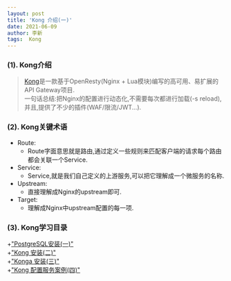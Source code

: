```yaml
---
layout: post
title: 'Kong 介绍(一)'
date: 2021-06-09
author: 李新
tags:  Kong
---
```


### (1). Kong介绍
> [Kong](https://docs.konghq.com/gateway-oss/2.4.x)是一款基于OpenResty(Nginx + Lua模块)编写的高可用、易扩展的API Gateway项目.   
> 一句话总结:把Nginx的配置进行动态化,不需要每次都进行加载(-s reload),并且,提供了不少的插件(WAF/限流/JWT...).    

### (2). Kong关键术语
+ Route:
   - Route字面意思就是路由,通过定义一些规则来匹配客户端的请求每个路由都会关联一个Service.
+ Service:
   - Service,就是我们自己定义的上游服务,可以把它理解成一个微服务的名称.
+ Upstream:
   - 直接理解成Nginx的upstream即可.
+ Target:
   - 理解成Nginx中upstream配置的每一项.

### (3). Kong学习目录
+["PostgreSQL安装(一)"](/2021/06/09/PostgreSQL-Install.html)    
+["Kong 安装(二)"](/2021/06/09/Kong-Install.html)    
+["Konga 安装(三)"](/2021/06/09/Konga-Install.html)     
+["Kong 配置服务案例(四)"](/2021/06/09/Kong-Api.html)   